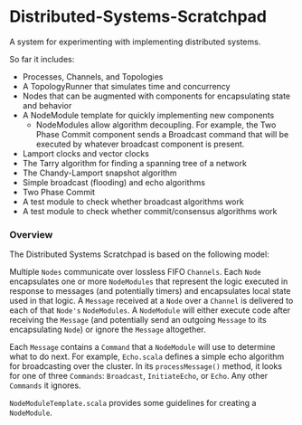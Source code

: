 # Distributed-Systems-Scratchpad

A system for experimenting with implementing distributed systems.

So far it includes:  
* Processes, Channels, and Topologies  
* A TopologyRunner that simulates time and concurrency
* Nodes that can be augmented with components for encapsulating state and behavior  
* A NodeModule template for quickly implementing new components
  * NodeModules allow algorithm decoupling. For example, the Two Phase Commit component sends a Broadcast command that will be executed by whatever
  broadcast component is present.
* Lamport clocks and vector clocks  
* The Tarry algorithm for finding a spanning tree of a network  
* The Chandy-Lamport snapshot algorithm  
* Simple broadcast (flooding) and echo algorithms
* Two Phase Commit
* A test module to check whether broadcast algorithms work
* A test module to check whether commit/consensus algorithms work

### Overview

The Distributed Systems Scratchpad is based on the following model:

Multiple `Nodes` communicate over lossless FIFO `Channels`. Each `Node` encapsulates one or more `NodeModules` that represent the logic executed in response to messages (and potentially timers) and encapsulates local state used in that logic. A `Message` received at a `Node` over a `Channel` is delivered to each of that `Node's` `NodeModules`. A `NodeModule` will either execute code after receiving the `Message` (and potentially send an outgoing `Message` to its encapsulating `Node`) or ignore the `Message` altogether.

Each `Message` contains a `Command` that a `NodeModule` will use to determine what to do next. For example, `Echo.scala` defines a simple
echo algorithm for broadcasting over the cluster. In its `processMessage()`
method, it looks for one of three `Commands`: `Broadcast`, `InitiateEcho`,
or `Echo`. Any other `Commands` it ignores.

`NodeModuleTemplate.scala` provides some guidelines for creating a 
`NodeModule`.

